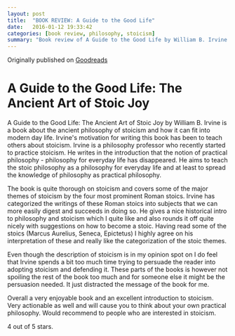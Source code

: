 ```yaml
---
layout: post
title:  "BOOK REVIEW: A Guide to the Good Life"
date:   2016-01-12 19:33:42
categories: [book review, philosophy, stoicism]
summary: "Book review of A Guide to the Good Life by William B. Irvine."
---
```

Originally published on [Goodreads](https://www.goodreads.com/review/show/1119307575)

# A Guide to the Good Life: The Ancient Art of Stoic Joy
A Guide to the Good Life: The Ancient Art of Stoic Joy by William B. Irvine is a book about the ancient philosophy of stoicism and how it can fit into modern day life. Irvine's motivation for writing this book has been to teach others about stoicism. Irvine is a philosophy professor who recently started to practice stoicism. He writes in the introduction that the notion of practical philosophy - philosophy for everyday life has disappeared. He aims to teach the stoic philosophy as a philosophy for everyday life and at least to spread the knowledge of philosophy as practical philosophy.

The book is quite thorough on stoicism and covers some of the major themes of stoicism by the four most prominent Roman stoics. Irvine has categorized the writings of these Roman stoics into subjects that we can more easily digest and succeeds in doing so. He gives a nice historical intro to philosophy and stoicism which I quite like and also rounds it off quite nicely with suggestions on how to become a stoic. Having read some of the stoics (Marcus Aurelius, Seneca, Epictetus) I highly agree on his interpretation of these and really like the categorization of the stoic themes.

Even though the description of stoicism is in my opinion spot on I do feel that Irvine spends a bit too much time trying to persuade the reader into adopting stoicism and defending it. These parts of the books is however not spoiling the rest of the book too much and for someone else it might be the persuasion needed. It just distracted the message of the book for me.

Overall a very enjoyable book and an excellent introduction to stoicism. Very actionable as well and will cause you to think about your own practical philosophy.
Would recommend to people who are interested in stoicism.

4 out of 5 stars.
